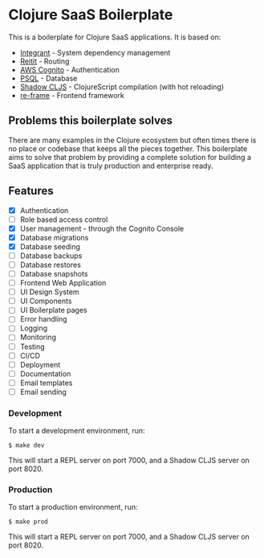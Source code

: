 # Clojure SaaS Boilerplate

This is a boilerplate for Clojure SaaS applications. It is based on:

- [Integrant](https://github.com/weavejester/integrant) - System dependency management
- [Reitit](https://github.com/metosin/reitit) - Routing
- [AWS Cognito](https://aws.amazon.com/cognito/) - Authentication
- [PSQL](https://www.postgresql.org/) - Database
- [Shadow CLJS](https://github.com/thheller/shadow-cljs) - ClojureScript compilation (with hot reloading)
- [re-frame](https://github.com/) - Frontend framework

## Problems this boilerplate solves

There are many examples in the Clojure ecosystem but often times there is no place or codebase that keeps
all the pieces together. This boilerplate aims to solve that problem by providing a complete solution for building a
SaaS application that is truly production and enterprise ready.

## Features

- [x] Authentication
- [ ] Role based access control
- [x] User management - through the Cognito Console
- [x] Database migrations
- [x] Database seeding
- [ ] Database backups
- [ ] Database restores
- [ ] Database snapshots
- [ ] Frontend Web Application
- [ ] UI Design System
- [ ] UI Components
- [ ] UI Boilerplate pages
- [ ] Error handling
- [ ] Logging
- [ ] Monitoring
- [ ] Testing
- [ ] CI/CD
- [ ] Deployment
- [ ] Documentation
- [ ] Email templates
- [ ] Email sending

### Development

To start a development environment, run:

    $ make dev

This will start a REPL server on port 7000, and a Shadow CLJS server on port 8020.

### Production

To start a production environment, run:

    $ make prod

This will start a REPL server on port 7000, and a Shadow CLJS server on port 8020.